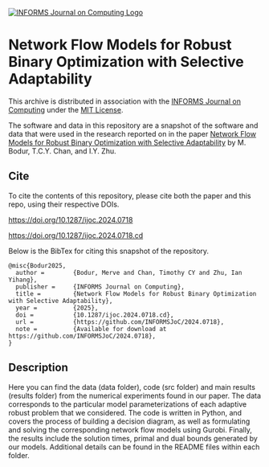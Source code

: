 [![INFORMS Journal on Computing Logo](https://INFORMSJoC.github.io/logos/INFORMS_Journal_on_Computing_Header.jpg)](https://pubsonline.informs.org/journal/ijoc)

# Network Flow Models for Robust Binary Optimization with Selective Adaptability

This archive is distributed in association with the [INFORMS Journal on
Computing](https://pubsonline.informs.org/journal/ijoc) under the [MIT License](LICENSE).

The software and data in this repository are a snapshot of the software and data
that were used in the research reported on in the paper 
[Network Flow Models for Robust Binary Optimization with Selective Adaptability](https://doi.org/10.1287/ijoc.2024.0718) by M. Bodur, T.C.Y. Chan, and I.Y. Zhu. 


## Cite

To cite the contents of this repository, please cite both the paper and this repo, using their respective DOIs.

https://doi.org/10.1287/ijoc.2024.0718

https://doi.org/10.1287/ijoc.2024.0718.cd

Below is the BibTex for citing this snapshot of the repository.

```
@misc{Bodur2025,
  author =        {Bodur, Merve and Chan, Timothy CY and Zhu, Ian Yihang},
  publisher =     {INFORMS Journal on Computing},
  title =         {Network Flow Models for Robust Binary Optimization with Selective Adaptability},
  year =          {2025},
  doi =           {10.1287/ijoc.2024.0718.cd},
  url =           {https://github.com/INFORMSJoC/2024.0718},
  note =          {Available for download at https://github.com/INFORMSJoC/2024.0718},
}  
```

## Description

Here you can find the data (data folder), code (src folder) and main results (results folder) from the numerical experiments found in our paper. The data corresponds to the particular model parameterizations of each adaptive robust problem that we considered. The code is written in Python, and covers the process of building a decision diagram, as well as formulating and solving the corresponding network flow models using Gurobi. Finally, the results include the solution times, primal and dual bounds generated by our models. Additional details can be found in the README files within each folder.

